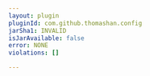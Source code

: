 ```yaml
---
layout: plugin
pluginId: com.github.thomashan.config
jarSha1: INVALID
isJarAvailable: false
error: NONE
violations: []

---
```

